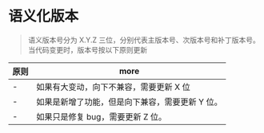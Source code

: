 # 语义化版本

> 语义版本号分为 X.Y.Z 三位，分别代表主版本号、次版本号和补丁版本号。当代码变更时，版本号按以下原则更新

| 原则 | more                                            |
| ---- | ----------------------------------------------- |
| -    | 如果有大变动，向下不兼容，需要更新 X 位         |
| -    | 如果是新增了功能，但是向下兼容，需要更新 Y 位。 |
| -    | 如果只是修复 bug，需要更新 Z 位。               |